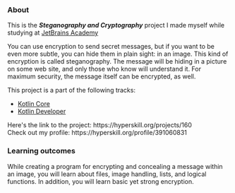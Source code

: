 ### About
This is the ***Steganography and Cryptography*** project I made myself while studying at [JetBrains Academy](https://hyperskill.org)
<p>You can use encryption to send secret messages, but if you want to be even more subtle, you can hide them in plain sight: in an image. This kind of encryption is called steganography. The message will be hiding in a picture on some web site, and only those who know will understand it. For maximum security, the message itself can be encrypted, as well.</p>
This project is a part of the following tracks:
<ul>
  <li><a href="https://hyperskill.org/tracks/18">Kotlin Core</a></li>
  <li><a href="https://hyperskill.org/tracks/3">Kotlin Developer</a></li>
</ul>
<p>Here's the link to the project: https://hyperskill.org/projects/160<br>
Check out my profile: https://hyperskill.org/profile/391060831</p>

### Learning outcomes
<p>While creating a program for encrypting and concealing a message within an image, you will learn about files, image handling, lists, and logical functions. In addition, you will learn basic yet strong encryption.</p>
